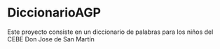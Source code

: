 # DiccionarioAGP
Este proyecto consiste en un diccionario de palabras para los niños del CEBE Don Jose de San Martín

